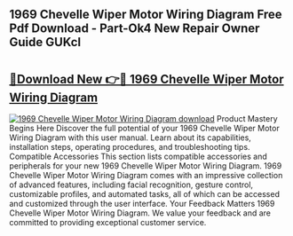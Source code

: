 ## 1969 Chevelle Wiper Motor Wiring Diagram Free Pdf Download - Part-Ok4 New Repair Owner Guide GUKcI

# <h2><a href="http://dfkz0dx.blite.top/?on=1969+Chevelle+Wiper+Motor+Wiring+Diagram">🔗Download New 👉🔴 1969 Chevelle Wiper Motor Wiring Diagram</a></h2>

[![1969 Chevelle Wiper Motor Wiring Diagram download](https://i.imgur.com/lujVjoI.png)](http://dfkz0dx.blite.top/?on=1969+Chevelle+Wiper+Motor+Wiring+Diagram)
Product Mastery Begins Here Discover the full potential of your 1969 Chevelle Wiper Motor Wiring Diagram with this user manual. Learn about its capabilities, installation steps, operating procedures, and troubleshooting tips. Compatible Accessories This section lists compatible accessories and peripherals for your new 1969 Chevelle Wiper Motor Wiring Diagram. 1969 Chevelle Wiper Motor Wiring Diagram comes with an impressive collection of advanced features, including facial recognition, gesture control, customizable profiles, and automated tasks, all of which can be accessed and customized through the user interface. Your Feedback Matters 1969 Chevelle Wiper Motor Wiring Diagram. We value your feedback and are committed to providing exceptional customer service.
